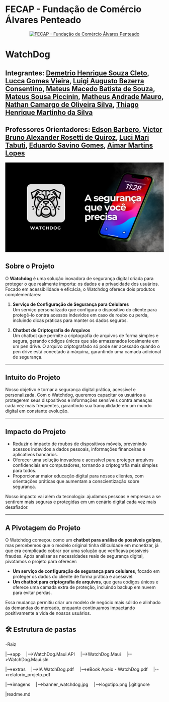 # FECAP - Fundação de Comércio Álvares Penteado

<p align="center">
<a href= "https://www.fecap.br/"><img src="https://encrypted-tbn0.gstatic.com/images?q=tbn:ANd9GcRhZPrRa89Kma0ZZogxm0pi-tCn_TLKeHGVxywp-LXAFGR3B1DPouAJYHgKZGV0XTEf4AE&usqp=CAU" alt="FECAP - Fundação de Comércio Álvares Penteado" border="0"></a>
</p>

# WatchDog

## Integrantes: <a href="">Demetrio Henrique Souza Cleto</a>, <a href="">Lucca Gomes Vieira</a>, <a href="">Luigi Augusto Bezerra Consentino</a>, <a href="">Mateus Macedo Batista de Souza</a>, <a href="">Mateus Sousa Piccinin</a>, <a href="">Matheus Andrade Mauro</a>, <a href="">Nathan Camargo de Oliveira Silva</a>,  <a href="">Thiago Henrique Martinho da Silva</a>

## Professores Orientadores: <a href="https://www.linkedin.com/in/edsonbarbero/">Edson Barbero</a>, <a href="https://www.linkedin.com/in/victorbarq/">Victor Bruno Alexander Rosetti de Quiroz</a>, <a href="https://www.linkedin.com/in/lucymari/">Luci Mari Tabuti</a>, <a href="https://www.linkedin.com/in/eduardo-savino-gomes/">Eduardo Savino Gomes</a>, <a href="https://www.linkedin.com/in/aimarlopes/">Aimar Martins Lopes</a>

![Banner WatchDog](imagens/banner_watchdog.jpg)


## Sobre o Projeto

O **Watchdog** é uma solução inovadora de segurança digital criada para proteger o que realmente importa: os dados e a privacidade dos usuários. Focado em acessibilidade e eficácia, o Watchdog oferece dois produtos complementares:

1. **Serviço de Configuração de Segurança para Celulares**  
   Um serviço personalizado que configura o dispositivo do cliente para protegê-lo contra acessos indevidos em caso de roubo ou perda, incluindo dicas práticas para manter os dados seguros.

2. **Chatbot de Criptografia de Arquivos**  
   Um chatbot que permite a criptografia de arquivos de forma simples e segura, gerando códigos únicos que são armazenados localmente em um pen drive. O arquivo criptografado só pode ser acessado quando o pen drive está conectado à máquina, garantindo uma camada adicional de segurança.

---

## Intuito do Projeto

Nosso objetivo é tornar a segurança digital prática, acessível e personalizada. Com o Watchdog, queremos capacitar os usuários a protegerem seus dispositivos e informações sensíveis contra ameaças cada vez mais frequentes, garantindo sua tranquilidade em um mundo digital em constante evolução.

---

## Impacto do Projeto

- Reduzir o impacto de roubos de dispositivos móveis, prevenindo acessos indevidos a dados pessoais, informações financeiras e aplicativos bancários.
- Oferecer uma solução inovadora e acessível para proteger arquivos confidenciais em computadores, tornando a criptografia mais simples para todos.
- Proporcionar maior educação digital para nossos clientes, com orientações práticas que aumentam a conscientização sobre segurança.

Nosso impacto vai além da tecnologia: ajudamos pessoas e empresas a se sentirem mais seguras e protegidas em um cenário digital cada vez mais desafiador.

---

## A Pivotagem do Projeto

O Watchdog começou como um **chatbot para análise de possíveis golpes**, mas percebemos que o modelo original tinha dificuldade em monetizar, já que era complicado cobrar por uma solução que verificava possíveis fraudes. Após analisar as necessidades reais de segurança digital, pivotamos o projeto para oferecer:

- **Um serviço de configuração de segurança para celulares**, focado em proteger os dados do cliente de forma prática e acessível.
- **Um chatbot para criptografia de arquivos**, que gera códigos únicos e oferece uma camada extra de proteção, incluindo backup em nuvem para evitar perdas.

Essa mudança permitiu criar um modelo de negócio mais sólido e alinhado às demandas do mercado, enquanto continuamos impactando positivamente a vida de nossos usuários.

## 🛠 Estrutura de pastas
-Raiz

|-->app
 |-->WatchDog.Maui.API
 |-->WatchDog.Maui
 |-->WatchDog.Maui.sln

|-->extras
 |-->IA WatchDog.pdf
 |-->eBook Apoio - WatchDog.pdf
 |-->relatorio_projeto.pdf

|-->imagens
 |-->banner_watchdog.jpg
 |-->logotipo.png
|.gitignore

|readme.md


